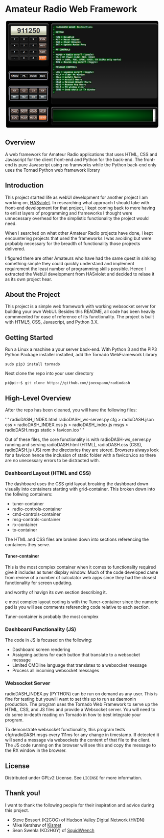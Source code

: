 <!--
- 
- radioDASH README.md
-
-->

# Amateur Radio Web Framework

![alt-test](https://github.com/joecupano/radiodash/blob/main/radioDASH-example.png)

## Overview

A web framework for Amateur Radio applications that uses HTML, CSS and Javascript for
the client front-end and Python for the back-end. The front-end is pure Javascript
using no framworks while the Python back-end only uses the Tornad Python web framework
library

## Introduction

This project started life as webUI development for another project I am working on, [HASviolet](https://github.com/hudsonvalleydigitalnetwork/hasviolet "HASviolet").
In researching what approach I should take with front-end development for that project, I kept
coming back to more having to enlist layers of programming and frameworks I thought were
unnecessary overhead for the simplistic functionality the project would need.

When I searched on what other Amateur Radio projects have done, I kept encountering projects
that used the frameworks I was avoiding but were prpbably necessary for the breadth of
functionality those projrects delivered.

I figured there are other Amateurs who have had the same quest in sinking something simple
they could quickly understand and implement requirement the least number of programming
skills possible. Hence I extracted the WebUI development from HASviolet and decided to
relase it as its own project hear.

## About the Project

This project is a simple web framework with working websocket server for building your own
WebUI. Besides this README, all code has been heavily commmented for ease of reference of its
functionality. The project is built with HTML5, CSS, Javascript, and Python 3.X.

## Getting Started

Run a Linux a machine a your server back-end. With Python 3 and the PIP3 Python Package
installer installed, add the Tornado WebFramework Library
   ```
   sudo pip3 install tornado
   ```
Next clone the repo into your user directory
   ```
   pi@pi:~$ git clone https://github.com/joecupano/radiodash
   ```

## High-Level Overview

After the repo has been cleaned, you will have the following files:

'''
radioDASH_INDEX.html
radioDASH_ws-server.py
     cfg > radioDASH.json
     css > radioDASH_INDEX.css
      js > radioDASH_index.js
    msgs > radioDASH.msgs
  static > favicon.ico
'''

Out of these files, the core functionality is with radioDASH-ws_server.py running and serving
radioDASH.html (HTML), radioDASH.css (CSS), radioDASH.js (JS) rom the directories they are
stored. Browsers always look for a favicon hence the inclusion of static folder with a
favicon.ico so there are no unecessary errors to be distracted with.

### Dashboard Layout (HTML and CSS)

The dashboard uses the CSS grid layout breaking the dashboard down visually into containers
starting with grid-container. This broken down into the follwing containers:

* tuner-container
* radio-controls-container
* cmd-controls-container
* msg-controls-container
* rx-container
* tx-container

The HTML and CSS files are broken down into sections referencing the containers they serve.

#### Tuner-container

This is the most complex container when it comes to functionality required give it includes
as tuner display window. Much of the code developed came from review of a number of
calculator web apps since they had the closest functionality for screen updating.

and worthy of havign its own section describing it.

e most complex layout coding is with the Tuner-container since the numeric
pad is you will see comments referencing code relative to each section.

Tuner-container is probably the most complex

### Dashboard Functionality (JS)

The code in JS is focused on the following:
* Dashboard screen rendering
* Assigning actions for each button that translate to a websocket message
* Limited CMDline language that translates to a websocket message
* Process all incoming websocket messages

### Websocket Server

radioDASH_INDEX.py (PYTHON) can be run on demand as any user. This is fine for testing but
youwill want to set this up to run as daemonin production. The program uses the Tornado Web
Framework to serve up the HTML, CSS, and JS files and provide a Websocket server. You will
need to do some in-depth reading on Tornado in how to best integrate your program.

To demonstrate websocket functionality, this program tests cfg/radioDASH.msgs every 111ms for
any change in timestamp. If detected it will send a message via websockets the content of that
file to the client. The JS code running on the browser will see this and copy the message
to the RX window in the browser.

## License

Distributed under GPLv2 License. See `LICENSE` for more information.

## Thank you!

I want to thank the following people for their inspiration and advice during this project.

- Steve Bossert (K2GOG) of [Hudson Valley Digital Network (HVDN)](https://hvdn.org "Hudson Valley Digital Network (HVDN)")
- Mike Kershaw of [Kismet](https://www.kismetwireless.net/ "Kismet")
- Sean Swehla (KD2HGY) of [SquidWrench](http://squidwrench.org/ "SquidWrench")



